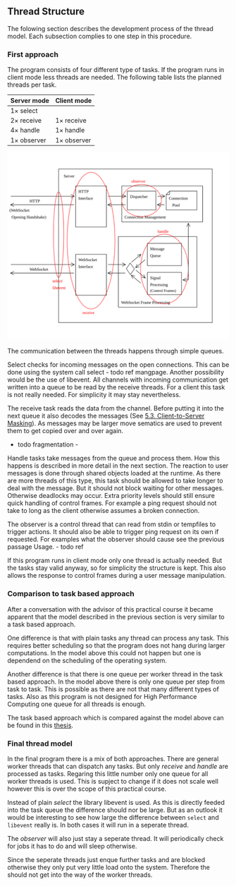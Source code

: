 ## Thread Structure

The folowing section describes the development process of the thread model.
Each subsection complies to one step in this procedure.

### First approach

The program consists of four different type of tasks.
If the program runs in client mode less threads are needed.
The following table lists the planned threads per task.

| Server mode | Client mode |
| ----------- | ----------- |
| 1× select   |             |
| 2× receive  | 1× receive  |
| 4× handle   | 1× handle   |
| 1× observer | 1× observer |

![Placement of task in system overview](../pictures/tasks.svg)

The communication between the threads happens through simple queues.

Select checks for incoming messages on the open connections.
This can be done using the system call select - todo ref mangpage.
Another possibility would be the use of libevent.
All channels with incoming communication get written into a queue to be read by the receive threads.
For a client this task is not really needed. For simplicity it may stay nevertheless.

The receive task reads the data from the channel.
Before putting it into the next queue it also decodes the messages (See [5.3. Client-to-Server Masking](https://tools.ietf.org/html/rfc6455#section-5.3)).
As messages may be larger move sematics are used to prevent them to get copied over and over again.
- todo fragmentation -

Handle tasks take messages from the queue and process them.
How this happens is described in more detail in the next section.
The reaction to user messages is done through shared objects loaded at the runtime.
As there are more threads of this type, this task should be allowed to take longer to deal with the message.
But it should not block waiting for other messages. Otherwise deadlocks may occur.
Extra priority levels should still ensure quick handling of control frames.
For example a ping request should not take to long as the client otherwise assumes a broken connection.

The observer is a control thread that can read from stdin or tempfiles to trigger actions.
It should also be able to trigger ping request on its own if requested.
For examples what the observer should cause see the previous passage Usage. - todo ref

If this program runs in client mode only one thread is actually needed.
But the tasks stay valid anyway, so for simplicity the structure is kept.
This also allows the response to control frames during a user message manipulation.


### Comparison to task based approach

After a conversation with the advisor of this practical course it became apparent
that the model described in the previous section is very similar to a task based approach.

One difference is that with plain tasks any thread can process any task.
This requires better scheduling so that the program does not hang during larger computations.
In the model above this could not happen but one is dependend on the scheduling of the operating system.

Another difference is that there is one queue per worker thread in the task based approach.
In the model above there is only one queue per step from task to task.
This is possible as there are not that many different types of tasks.
Also as this program is not designed for High Performance Computing
one queue for all threads is enough.

The task based approach which is compared against the model above can be found in this [thesis](http://www.mnm-team.org/~fuchst/master_thesis_tobias_fuchs.pdf#figure.caption.49).


### Final thread model

In the final program there is a mix of both approaches.
There are general worker threads that can dispatch any tasks.
But only _receive_ and _handle_ are processed as tasks.
Regaring this little number only one queue for all worker threads is used.
This is supject to change if it does not scale well
however this is over the scope of this practical course.

Instead of plain _select_ the library libevent is used.
As this is directly feeded into the task queue the difference should nor be large.
But as an outlook it would be interesting to see how large the difference
between `select` and `libevent` really is.
In both cases it will run in a seperate thread.

The _observer_ will also just stay a seperate thread.
It will periodically check for jobs it has to do and will sleep otherwise.

Since the seperate threads just enque further tasks and are blocked otherwise
they only put very little load onto the system.
Therefore the should not get into the way of the worker threads.

